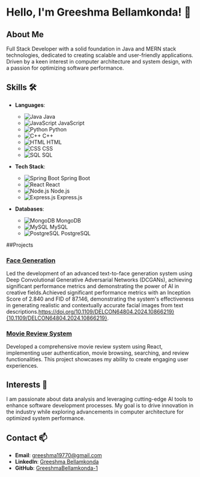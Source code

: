 # Hello, I'm Greeshma Bellamkonda! 👋

## About Me
Full Stack Developer with a solid foundation in Java and MERN stack technologies, dedicated to creating scalable and user-friendly applications. Driven by a keen interest in computer architecture and system design, with a passion for optimizing software performance.

## Skills 🛠️
- **Languages**: 
  - <img src="https://img.icons8.com/color/20/000000/java-coffee-cup-logo.png" alt="Java" /> Java
  - <img src="https://img.icons8.com/color/20/000000/javascript.png" alt="JavaScript" /> JavaScript
  - <img src="https://img.icons8.com/color/20/000000/python.png" alt="Python" /> Python
  - <img src="https://img.icons8.com/color/20/000000/c-plus-plus-logo.png" alt="C++" /> C++
  - <img src="https://img.icons8.com/color/20/000000/html-5.png" alt="HTML" /> HTML
  - <img src="https://img.icons8.com/color/20/000000/css3.png" alt="CSS" /> CSS
  - <img src="https://img.icons8.com/color/20/000000/sql.png" alt="SQL" /> SQL

- **Tech Stack**: 
  - <img src="https://img.icons8.com/color/20/000000/spring-logo.png" alt="Spring Boot" /> Spring Boot
  - <img src="https://img.icons8.com/color/20/000000/react-native.png" alt="React" /> React
  - <img src="https://img.icons8.com/color/20/000000/nodejs.png" alt="Node.js" /> Node.js
  - <img src="https://img.icons8.com/color/20/000000/express.png" alt="Express.js" /> Express.js

- **Databases**: 
  - <img src="https://img.icons8.com/color/20/000000/mongodb.png" alt="MongoDB" /> MongoDB
  - <img src="https://img.icons8.com/color/20/000000/mysql.png" alt="MySQL" /> MySQL
  - <img src="https://img.icons8.com/color/20/000000/postgreesql.png" alt="PostgreSQL" /> PostgreSQL


##Projects

### [Face Generation](https://github.com/GreeshmaBellamkonda-1/Face-Generation) 
Led the development of an advanced text-to-face generation system using Deep Convolutional Generative Adversarial Networks (DCGANs), achieving significant performance metrics and demonstrating the power of AI in creative fields.Achieved significant performance metrics with an Inception Score of 2.840 and FID of 87.146, demonstrating the system's effectiveness in generating realistic and contextually accurate facial images from text descriptions.https://doi.org/10.1109/DELCON64804.2024.10866219}{10.1109/DELCON64804.2024.10866219}.

### [Movie Review System]([https://github.com/GreeshmaBellamkonda-1/Movie-Review-System](https://github.com/GreeshmaBellamkonda-1/movie-review-system2)) 
Developed a comprehensive movie review system using React, implementing user authentication, movie browsing, searching, and review functionalities. This project showcases my ability to create engaging user experiences.

## Interests 🌟
I am passionate about data analysis and leveraging cutting-edge AI tools to enhance software development processes. My goal is to drive innovation in the industry while exploring advancements in computer architecture for optimized system performance.

## Contact 📫
- **Email**: [greeshma19770@gmail.com](mailto:greeshma19770@gmail.com)
- **LinkedIn**: [Greeshma Bellamkonda](https://www.linkedin.com/in/greeshma-bellamkonda-563598234/)
- **GitHub**: [GreeshmaBellamkonda-1](https://github.com/GreeshmaBellamkonda-1)
